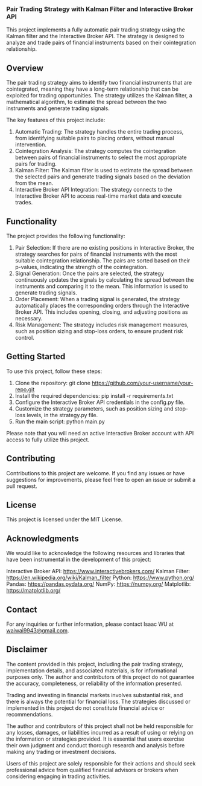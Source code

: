 ### Pair Trading Strategy with Kalman Filter and Interactive Broker API
This project implements a fully automatic pair trading strategy using the Kalman filter and the Interactive Broker API. The strategy is designed to analyze and trade pairs of financial instruments based on their cointegration relationship.

## Overview
The pair trading strategy aims to identify two financial instruments that are cointegrated, meaning they have a long-term relationship that can be exploited for trading opportunities. The strategy utilizes the Kalman filter, a mathematical algorithm, to estimate the spread between the two instruments and generate trading signals.

The key features of this project include:

1. Automatic Trading: The strategy handles the entire trading process, from identifying suitable pairs to placing orders, without manual intervention.
2. Cointegration Analysis: The strategy computes the cointegration between pairs of financial instruments to select the most appropriate pairs for trading.
3. Kalman Filter: The Kalman filter is used to estimate the spread between the selected pairs and generate trading signals based on the deviation from the mean.
4. Interactive Broker API Integration: The strategy connects to the Interactive Broker API to access real-time market data and execute trades.
## Functionality
The project provides the following functionality:

1. Pair Selection: If there are no existing positions in Interactive Broker, the strategy searches for pairs of financial instruments with the most suitable cointegration relationship. The pairs are sorted based on their p-values, indicating the strength of the cointegration.
2. Signal Generation: Once the pairs are selected, the strategy continuously updates the signals by calculating the spread between the instruments and comparing it to the mean. This information is used to generate trading signals.
3. Order Placement: When a trading signal is generated, the strategy automatically places the corresponding orders through the Interactive Broker API. This includes opening, closing, and adjusting positions as necessary.
4. Risk Management: The strategy includes risk management measures, such as position sizing and stop-loss orders, to ensure prudent risk control.
## Getting Started
To use this project, follow these steps:

1. Clone the repository: git clone https://github.com/your-username/your-repo.git
2. Install the required dependencies: pip install -r requirements.txt
3. Configure the Interactive Broker API credentials in the config.py file.
4. Customize the strategy parameters, such as position sizing and stop-loss levels, in the strategy.py file.
5. Run the main script: python main.py

Please note that you will need an active Interactive Broker account with API access to fully utilize this project.

## Contributing
Contributions to this project are welcome. If you find any issues or have suggestions for improvements, please feel free to open an issue or submit a pull request.

## License
This project is licensed under the MIT License.

## Acknowledgments
We would like to acknowledge the following resources and libraries that have been instrumental in the development of this project:

Interactive Broker API: https://www.interactivebrokers.com/
Kalman Filter: https://en.wikipedia.org/wiki/Kalman_filter
Python: https://www.python.org/
Pandas: https://pandas.pydata.org/
NumPy: https://numpy.org/
Matplotlib: https://matplotlib.org/

## Contact
For any inquiries or further information, please contact Isaac WU at waiwai9943@gmail.com.

## Disclaimer
The content provided in this project, including the pair trading strategy, implementation details, and associated materials, is for informational purposes only. The author and contributors of this project do not guarantee the accuracy, completeness, or reliability of the information presented.

Trading and investing in financial markets involves substantial risk, and there is always the potential for financial loss. The strategies discussed or implemented in this project do not constitute financial advice or recommendations.

The author and contributors of this project shall not be held responsible for any losses, damages, or liabilities incurred as a result of using or relying on the information or strategies provided. It is essential that users exercise their own judgment and conduct thorough research and analysis before making any trading or investment decisions.

Users of this project are solely responsible for their actions and should seek professional advice from qualified financial advisors or brokers when considering engaging in trading activities.


